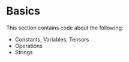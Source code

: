 # Basics

This section contains code about the following:

* Constants, Variables, Tensors
* Operations
* Strings
